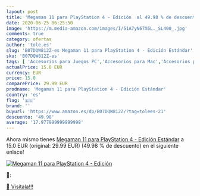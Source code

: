```yaml
---
layout: post
title: 'Megaman 11 para PlayStation 4 - Edición  al 49.98 % de descuento'
date: 2020-06-25 06:25:50
image: 'https://m.media-amazon.com/images/I/51A7yN67X6L._SL400_.jpg'
comments: true
category: ofertas
author: 'tole.es'
slug: 'B07DQW812Z-es Megaman 11 para PlayStation 4 - Edición Estándar'
sku: 'B07DQW812Z-es'
tags: [ 'Accesorios para Juegos PC','Accesorios para Mac','Accesorios para PlayStation 4','Auriculares gaming con micrófono para PlayStation 4','Auriculares gaming para PC','Electrónica','Hardware y juegos para Nintendo Switch','Hardware y juegos para PlayStation 4','Juegos para Nintendo Switch','Juegos y Accesorios para Mac','Juegos y Accesorios para PC','Teclados para gamers para PC','Videojuegos','playstation', ]
actualPrice: 15.0 EUR
currency: EUR
price: 15.0
comparePrice: 29.99 EUR
prodname: 'Megaman 11 para PlayStation 4 - Edición Estándar'
country: 'es'
flag: '🇪🇸'
brand: ''
buyurl: 'https://www.amazon.es/dp/B07DQW812Z/?tag=tolees-21'
descuento: '49.98'
average: '17.977999999999998'
---
```


Ahora mismo tienes [Megaman 11 para PlayStation 4 - Edición Estándar](https://www.amazon.es/dp/B07DQW812Z/?tag=tolees-21) a 15.0 EUR (original: 29.99 EUR) (49.98 %  de descuento) en el siguiente enlace!

[![Megaman 11 para PlayStation 4 - Edición ](https://m.media-amazon.com/images/I/51A7yN67X6L._SL400_.jpg)](https://www.amazon.es/dp/B07DQW812Z/?tag=tolees-21)

🔎:


[🛒 Visítala!!!](https://www.amazon.es/dp/B07DQW812Z/?tag=tolees-21)
